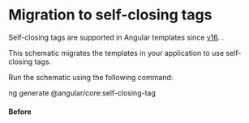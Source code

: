 # Migration to self-closing tags

Self-closing tags are supported in Angular templates since [v16](https://blog.angular.dev/angular-v16-is-here-4d7a28ec680d#7065). .

This schematic migrates the templates in your application to use self-closing tags.

Run the schematic using the following command:

<docs-code language="shell">

ng generate @angular/core:self-closing-tag

</docs-code>


#### Before

<docs-code language="angular-html">

<!-- Before -->
<hello-world></hello-world>

<!-- After -->
<hello-world />

</docs-code>
